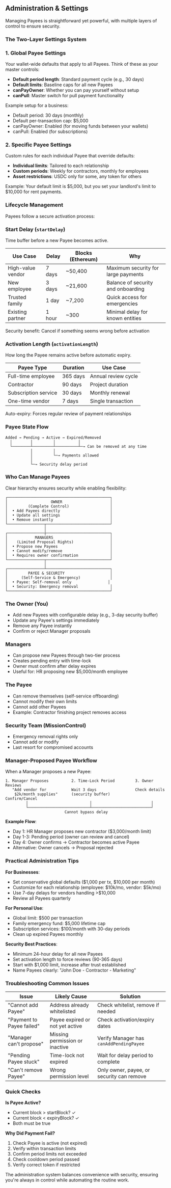 ## Administration & Settings

Managing Payees is straightforward yet powerful, with multiple layers of control to ensure security.

### The Two-Layer Settings System

### 1. Global Payee Settings
Your wallet-wide defaults that apply to all Payees. Think of these as your master controls:

* **Default period length**: Standard payment cycle (e.g., 30 days)
* **Default limits**: Baseline caps for all new Payees
* **canPayOwner**: Whether you can pay yourself without setup
* **canPull**: Master switch for pull payment functionality

Example setup for a business:
- Default period: 30 days (monthly)
- Default per-transaction cap: $5,000
- canPayOwner: Enabled (for moving funds between your wallets)
- canPull: Enabled (for subscriptions)

### 2. Specific Payee Settings
Custom rules for each individual Payee that override defaults:

* **Individual limits**: Tailored to each relationship
* **Custom periods**: Weekly for contractors, monthly for employees
* **Asset restrictions**: USDC only for some, any token for others

Example: Your default limit is $5,000, but you set your landlord's limit to $10,000 for rent payments.

### Lifecycle Management

Payees follow a secure activation process:

### Start Delay (`startDelay`)
Time buffer before a new Payee becomes active.

| Use Case | Delay | Blocks (Ethereum) | Why |
|----------|-------|-------------------|-----|
| High-value vendor | 7 days | ~50,400 | Maximum security for large payments |
| New employee | 3 days | ~21,600 | Balance of security and onboarding |
| Trusted family | 1 day | ~7,200 | Quick access for emergencies |
| Existing partner | 1 hour | ~300 | Minimal delay for known entities |

Security benefit: Cancel if something seems wrong before activation

### Activation Length (`activationLength`)
How long the Payee remains active before automatic expiry.

| Payee Type | Duration | Use Case |
|------------|----------|----------|
| Full-time employee | 365 days | Annual review cycle |
| Contractor | 90 days | Project duration |
| Subscription service | 30 days | Monthly renewal |
| One-time vendor | 7 days | Single transaction |

Auto-expiry: Forces regular review of payment relationships

### Payee State Flow
```
Added → Pending → Active → Expired/Removed
  │        │         │          │
  └────────┴─────────┴──────────┴─→ Can be removed at any time
           │         │
           │         └─→ Payments allowed
           │
           └─→ Security delay period
```

### Who Can Manage Payees

Clear hierarchy ensures security while enabling flexibility:

```
┌─────────────────────────────────────────────┐
│                   OWNER                     │
│         (Complete Control)                  │
│  • Add Payees directly                      │
│  • Update all settings                      │
│  • Remove instantly                         │
└────────────────┬────────────────────────────┘
                 │
┌────────────────┼────────────────────────────┐
│            MANAGERS                         │
│    (Limited Proposal Rights)                │
│  • Propose new Payees                       │
│  • Cannot modify/remove                     │
│  • Requires owner confirmation              │
└────────────────┬────────────────────────────┘
                 │
┌────────────────┴────────────────────────────┐
│         PAYEE & SECURITY                    │
│      (Self-Service & Emergency)             │
│  • Payee: Self-removal only                │
│  • Security: Emergency removal              │
└─────────────────────────────────────────────┘
```

### The Owner (You)
* Add new Payees with configurable delay (e.g., 3-day security buffer)
* Update any Payee's settings immediately
* Remove any Payee instantly
* Confirm or reject Manager proposals

### Managers
* Can propose new Payees through two-tier process
* Creates pending entry with time-lock
* Owner must confirm after delay expires
* Useful for: HR proposing new $5,000/month employee

### The Payee
* Can remove themselves (self-service offboarding)
* Cannot modify their own limits
* Cannot add other Payees
* Example: Contractor finishing project removes access

### Security Team (MissionControl)
* Emergency removal rights only
* Cannot add or modify
* Last resort for compromised accounts

### Manager-Proposed Payee Workflow

When a Manager proposes a new Payee:

```
1. Manager Proposes          2. Time-Lock Period         3. Owner Reviews
   "Add vendor for           Wait 3 days                 Check details
    $2k/month supplies"      (security buffer)           Confirm/Cancel
         │                           │                          │
         └───────────────────────────┴──────────────────────────┘
                          Cannot bypass delay
```

**Example Flow**:
- Day 1: HR Manager proposes new contractor ($3,000/month limit)
- Day 1-3: Pending period (owner can review and cancel)
- Day 4: Owner confirms → Contractor becomes active Payee
- Alternative: Owner cancels → Proposal rejected

### Practical Administration Tips

**For Businesses**:
- Set conservative global defaults ($1,000 per tx, $10,000 per month)
- Customize for each relationship (employee: $10k/mo, vendor: $5k/mo)
- Use 7-day delays for vendors handling >$10,000
- Review all Payees quarterly

**For Personal Use**:
- Global limit: $500 per transaction
- Family emergency fund: $5,000 lifetime cap
- Subscription services: $100/month with 30-day periods
- Clean up expired Payees monthly

**Security Best Practices**:
- Minimum 24-hour delay for all new Payees
- Set activation length to force reviews (90-365 days)
- Start with $1,000 limit, increase after trust established
- Name Payees clearly: "John Doe - Contractor - Marketing"

### Troubleshooting Common Issues

| Issue | Likely Cause | Solution |
|-------|--------------|----------|
| "Cannot add Payee" | Address already whitelisted | Check whitelist, remove if needed |
| "Payment to Payee failed" | Payee expired or not yet active | Check activation/expiry dates |
| "Manager can't propose" | Missing permission or inactive | Verify Manager has `canAddPendingPayee` |
| "Pending Payee stuck" | Time-lock not expired | Wait for delay period to complete |
| "Can't remove Payee" | Wrong permission level | Only owner, payee, or security can remove |

### Quick Checks

**Is Payee Active?**
- Current block > startBlock? ✓
- Current block < expiryBlock? ✓
- Both must be true

**Why Did Payment Fail?**
1. Check Payee is active (not expired)
2. Verify within transaction limits
3. Confirm period limits not exceeded
4. Check cooldown period passed
5. Verify correct token if restricted

The administration system balances convenience with security, ensuring you're always in control while automating the routine work.